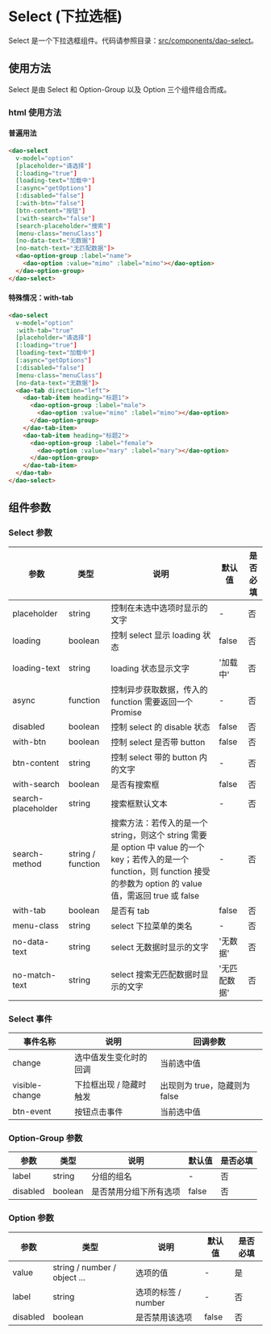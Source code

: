 # Select (下拉选框)

Select 是一个下拉选框组件。代码请参照目录：[src/components/dao-select](../src/componenets/dao-editable-table)。

## 使用方法

Select 是由 Select 和 Option-Group 以及 Option 三个组件组合而成。

### html 使用方法

#### 普遍用法

```html
<dao-select 
  v-model="option"
  [placeholder="请选择"]
  [:loading="true"]
  [loading-text="加载中"]
  [:async="getOptions"]
  [:disabled="false"]
  [:with-btn="false"]
  [btn-content="按钮"]
  [:with-search="false"]
  [search-placeholder="搜索"]
  [menu-class="menuClass"]
  [no-data-text="无数据"]
  [no-match-text="无匹配数据"]>
  <dao-option-group :label="name">
    <dao-option :value="mimo" :label="mimo"></dao-option>
  </dao-option-group>
</dao-select>
```

#### 特殊情况：with-tab

```html
<dao-select
  v-model="option"
  :with-tab="true"
  [placeholder="请选择"]
  [:loading="true"]
  [loading-text="加载中"]
  [:async="getOptions"]
  [:disabled="false"]
  [menu-class="menuClass"]
  [no-data-text="无数据"]>
  <dao-tab direction="left">
    <dao-tab-item heading="标题1">
      <dao-option-group :label="male">
        <dao-option :value="mimo" :label="mimo"></dao-option>
      </dao-option-group>
    </dao-tab-item>
    <dao-tab-item heading="标题2">
      <dao-option-group :label="female">
        <dao-option :value="mary" :label="mary"></dao-option>
      </dao-option-group>
    </dao-tab-item>
  </dao-tab>
</dao-select>
```

## 组件参数

### Select 参数

| 参数 | 类型 | 说明 | 默认值 | 是否必填 |
|-----|------|-----|-------|---------|
| placeholder | string | 控制在未选中选项时显示的文字 | - | 否 |
| loading |	boolean |	控制 select 显示 loading 状态 |	false | 否 |
| loading-text | string | loading 状态显示文字 | '加载中' | 否 |
| async | function | 控制异步获取数据，传入的 function 需要返回一个 Promise| - | 否 |
| disabled | boolean | 控制 select 的 disable 状态 | false | 否 |
| with-btn | boolean | 控制 select 是否带 button | false | 否 |
| btn-content | string | 控制 select 带的 button 内的文字 | - | 否 |
| with-search | boolean | 是否有搜索框 | false | 否 |
| search-placeholder | string | 搜索框默认文本 | - | 否 |
| search-method | string / function | 搜索方法：若传入的是一个 string，则这个 string 需要是 option 中 value 的一个 key；若传入的是一个 function，则 function 接受的参数为 option 的 value 值，需返回 true 或 false | - | 否 |
| with-tab | boolean | 是否有 tab | false | 否 |
| menu-class | string | select 下拉菜单的类名 | - | 否 |
| no-data-text | string | select 无数据时显示的文字 | '无数据' | 否 |
| no-match-text | string | select 搜索无匹配数据时显示的文字 | '无匹配数据' | 否 |

### Select 事件

| 事件名称 | 说明 | 回调参数 |
|----------|-----|---------|
| change | 选中值发生变化时的回调 | 当前选中值 |
| visible-change | 下拉框出现 / 隐藏时触发 | 出现则为 true，隐藏则为 false |
| btn-event | 按钮点击事件 | 当前选中值 |

### Option-Group 参数

| 参数 | 类型 | 说明 | 默认值 | 是否必填 |
|-----|-------|------|--------|------|
| label | string | 分组的组名 | - | 否 |
| disabled | boolean | 是否禁用分组下所有选项 | false | 否 |

### Option 参数

| 参数 | 类型 | 说明 | 默认值 | 是否必填 |
|-----|-------|------|--------|------|
| value | string / number / object ... | 选项的值 | - | 是 |
| label | string | 选项的标签 / number | - | 否 |
| disabled | boolean | 是否禁用该选项 | false | 否 |
